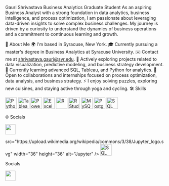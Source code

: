 Gauri Shrivastava
Business Analytics Graduate Student
As an aspiring Business Analyst with a strong foundation in data analytics, business intelligence, and process optimization, I am passionate about leveraging data-driven insights to solve complex business challenges. My journey is driven by a curiosity to understand the dynamics of business operations and a commitment to continuous learning and growth.

📌 About Me
🌍 I'm based in Syracuse, New York.
🎓 Currently pursuing a master's degree in Business Analytics at Syracuse University.
✉️ Contact me at shrivastava.gauri@syr.edu.
🚀 Actively exploring projects related to data visualization, predictive modeling, and business strategy development.
🧠 Currently learning advanced SQL, Tableau, and Python for analytics.
🤝 Open to collaborations and internships focused on process optimization, data analysis, and business strategy.
⚡ I enjoy solving puzzles, exploring new cuisines, and staying active through yoga and cycling.
🛠 Skills
<p align="left"> <a href="https://www.python.org/" target="_blank" rel="noreferrer"><img src="https://raw.githubusercontent.com/danielcranney/readme-generator/main/public/icons/skills/python-colored.svg" width="36" height="36" alt="Python" /></a> <a href="https://www.tableau.com/" target="_blank" rel="noreferrer"><img src="https://upload.wikimedia.org/wikipedia/commons/4/4b/Tableau_Logo.png" width="36" height="36" alt="Tableau" /></a> <a href="https://powerbi.microsoft.com/" target="_blank" rel="noreferrer"><img src="https://upload.wikimedia.org/wikipedia/commons/c/cf/New_Power_BI_Logo.svg" width="36" height="36" alt="Power BI" /></a> <a href="https://www.microsoft.com/en-us/microsoft-365/excel" target="_blank" rel="noreferrer"><img src="https://upload.wikimedia.org/wikipedia/commons/8/87/Microsoft_Excel_2013-2019_logo.svg" width="36" height="36" alt="Excel" /></a> <a href="https://www.r-project.org/" target="_blank" rel="noreferrer"><img src="https://raw.githubusercontent.com/danielcranney/readme-generator/main/public/icons/skills/rlang-colored.svg" width="36" height="36" alt="R" /></a> <a href="https://rstudio.com/" target="_blank" rel="noreferrer"><img src="https://upload.wikimedia.org/wikipedia/commons/1/1b/RStudio-Logo.png" width="36" height="36" alt="RStudio" /></a> <a href="https://www.mysql.com/" target="_blank" rel="noreferrer"><img src="https://raw.githubusercontent.com/danielcranney/readme-generator/main/public/icons/skills/mysql-colored.svg" width="36" height="36" alt="MySQL" /></a> <a href="https://www.postgresql.org/" target="_blank" rel="noreferrer"><img src="https://raw.githubusercontent.com/danielcranney/readme-generator/main/public/icons/skills/postgresql-colored.svg" width="36" height="36" alt="PostgreSQL" /></a> <a href="https://www.microsoft.com/en-us/sql-server" target="_blank" rel="noreferrer"><img src="https://raw.githubusercontent.com/danielcranney/readme-generator/main/public/icons/skills/sqlserver-colored.svg" width="36" height="36" alt="SQL Server" /></a> </p>
🌐 Socials
<p align="left"> <a href="https://www.linkedin.com/in/gauri-shrivastava" target="_blank" rel="noreferrer"> <picture> <source media="(prefers-color-scheme: dark)" srcset="https://raw.githubusercontent.com/danielcranney/readme-generator/main/public/icons/socials/linkedin-dark.svg" /> <source media="(prefers-color-scheme: light)" srcset="https://raw.githubusercontent.com/danielcranney/readme-generator/main/public/icons/socials/linkedin.svg" /> <img src="https://raw.githubusercontent.com/danielcranney/readme-generator/main/public/icons/socials/linkedin.svg" width="32" height="32" /> </picture> </a> </p>src="https://upload.wikimedia.org/wikipedia/commons/3/38/Jupyter_logo.svg" width="36" height="36" alt="Jupyter" /></a> <a href="https://www.microsoft.com/en-us/sql-server" target="_blank" rel="noreferrer"><img src="https://raw.githubusercontent.com/danielcranney/readme-generator/main/public/icons/skills/sqlserver-colored.svg" width="36" height="36" alt="SQL Server" /></a> </p>
Socials
<p align="left"> <a href="https://www.linkedin.com/in/gauri-shrivastava" target="_blank" rel="noreferrer"> <picture> <source media="(prefers-color-scheme: dark)" srcset="https://raw.githubusercontent.com/danielcranney/readme-generator/main/public/icons/socials/linkedin-dark.svg" /> <source media="(prefers-color-scheme: light)" srcset="https://raw.githubusercontent.com/danielcranney/readme-generator/main/public/icons/socials/linkedin.svg" /> <img src="https://raw.githubusercontent.com/danielcranney/readme-generator/main/public/icons/socials/linkedin.svg" width="32" height="32" /> </picture> </a> </p>

